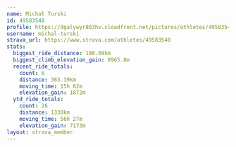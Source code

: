 ```yaml
---
name: Michał Turski
id: 49583540
profile: https://dgalywyr863hv.cloudfront.net/pictures/athletes/49583540/14729338/2/large.jpg
username: michal-turski
strava_url: https://www.strava.com/athletes/49583540
stats:
  biggest_ride_distance: 180.09km
  biggest_climb_elevation_gain: 8965.8m
  recent_ride_totals:
    count: 6
    distance: 363.39km
    moving_time: 15h 02m
    elevation_gain: 1872m
  ytd_ride_totals:
    count: 26
    distance: 1330km
    moving_time: 56h 27m
    elevation_gain: 7173m
layout: strava_member
--- 
```

